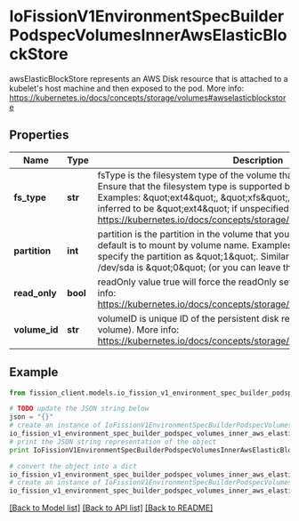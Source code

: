 # IoFissionV1EnvironmentSpecBuilderPodspecVolumesInnerAwsElasticBlockStore

awsElasticBlockStore represents an AWS Disk resource that is attached to a kubelet's host machine and then exposed to the pod. More info: https://kubernetes.io/docs/concepts/storage/volumes#awselasticblockstore

## Properties

Name | Type | Description | Notes
------------ | ------------- | ------------- | -------------
**fs_type** | **str** | fsType is the filesystem type of the volume that you want to mount. Tip: Ensure that the filesystem type is supported by the host operating system. Examples: \&quot;ext4\&quot;, \&quot;xfs\&quot;, \&quot;ntfs\&quot;. Implicitly inferred to be \&quot;ext4\&quot; if unspecified. More info: https://kubernetes.io/docs/concepts/storage/volumes#awselasticblockstore | [optional] 
**partition** | **int** | partition is the partition in the volume that you want to mount. If omitted, the default is to mount by volume name. Examples: For volume /dev/sda1, you specify the partition as \&quot;1\&quot;. Similarly, the volume partition for /dev/sda is \&quot;0\&quot; (or you can leave the property empty). | [optional] 
**read_only** | **bool** | readOnly value true will force the readOnly setting in VolumeMounts. More info: https://kubernetes.io/docs/concepts/storage/volumes#awselasticblockstore | [optional] 
**volume_id** | **str** | volumeID is unique ID of the persistent disk resource in AWS (Amazon EBS volume). More info: https://kubernetes.io/docs/concepts/storage/volumes#awselasticblockstore | 

## Example

```python
from fission_client.models.io_fission_v1_environment_spec_builder_podspec_volumes_inner_aws_elastic_block_store import IoFissionV1EnvironmentSpecBuilderPodspecVolumesInnerAwsElasticBlockStore

# TODO update the JSON string below
json = "{}"
# create an instance of IoFissionV1EnvironmentSpecBuilderPodspecVolumesInnerAwsElasticBlockStore from a JSON string
io_fission_v1_environment_spec_builder_podspec_volumes_inner_aws_elastic_block_store_instance = IoFissionV1EnvironmentSpecBuilderPodspecVolumesInnerAwsElasticBlockStore.from_json(json)
# print the JSON string representation of the object
print IoFissionV1EnvironmentSpecBuilderPodspecVolumesInnerAwsElasticBlockStore.to_json()

# convert the object into a dict
io_fission_v1_environment_spec_builder_podspec_volumes_inner_aws_elastic_block_store_dict = io_fission_v1_environment_spec_builder_podspec_volumes_inner_aws_elastic_block_store_instance.to_dict()
# create an instance of IoFissionV1EnvironmentSpecBuilderPodspecVolumesInnerAwsElasticBlockStore from a dict
io_fission_v1_environment_spec_builder_podspec_volumes_inner_aws_elastic_block_store_form_dict = io_fission_v1_environment_spec_builder_podspec_volumes_inner_aws_elastic_block_store.from_dict(io_fission_v1_environment_spec_builder_podspec_volumes_inner_aws_elastic_block_store_dict)
```
[[Back to Model list]](../README.md#documentation-for-models) [[Back to API list]](../README.md#documentation-for-api-endpoints) [[Back to README]](../README.md)


